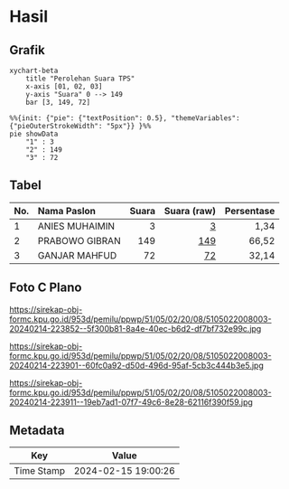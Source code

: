 # Hasil

## Grafik

```mermaid
xychart-beta
    title "Perolehan Suara TPS"
    x-axis [01, 02, 03]
    y-axis "Suara" 0 --> 149
    bar [3, 149, 72]
```

```mermaid
%%{init: {"pie": {"textPosition": 0.5}, "themeVariables": {"pieOuterStrokeWidth": "5px"}} }%%
pie showData
    "1" : 3
    "2" : 149
    "3" : 72
```

## Tabel

| No. | Nama Paslon    | Suara | Suara (raw) | Persentase |
|:--- |:-------------- | -----:| -----------:| ----------:|
| 1   | ANIES MUHAIMIN | 3     | [3][p-1]    | 1,34       |
| 2   | PRABOWO GIBRAN | 149   | [149][p-2]  | 66,52      |
| 3   | GANJAR MAHFUD  | 72    | [72][p-3]   | 32,14      |


[p-1]: https://github.com/gigit-pemilu/pemilu-2024-51-bali/blob/main/pilpres/hitung-suara/sub/51-bali/sub/05-klungkung/sub/02-banjarangkan/sub/2008-aan/sub/003-tps/sub/paslon-1.txt
[p-2]: https://github.com/gigit-pemilu/pemilu-2024-51-bali/blob/main/pilpres/hitung-suara/sub/51-bali/sub/05-klungkung/sub/02-banjarangkan/sub/2008-aan/sub/003-tps/sub/paslon-2.txt
[p-3]: https://github.com/gigit-pemilu/pemilu-2024-51-bali/blob/main/pilpres/hitung-suara/sub/51-bali/sub/05-klungkung/sub/02-banjarangkan/sub/2008-aan/sub/003-tps/sub/paslon-3.txt

## Foto C Plano

https://sirekap-obj-formc.kpu.go.id/953d/pemilu/ppwp/51/05/02/20/08/5105022008003-20240214-223852--5f300b81-8a4e-40ec-b6d2-df7bf732e99c.jpg

https://sirekap-obj-formc.kpu.go.id/953d/pemilu/ppwp/51/05/02/20/08/5105022008003-20240214-223901--60fc0a92-d50d-496d-95af-5cb3c444b3e5.jpg

https://sirekap-obj-formc.kpu.go.id/953d/pemilu/ppwp/51/05/02/20/08/5105022008003-20240214-223911--19eb7ad1-07f7-49c6-8e28-62116f390f59.jpg


## Metadata

| Key        | Value               |
| ---------- | ------------------- |
| Time Stamp | 2024-02-15 19:00:26 |



